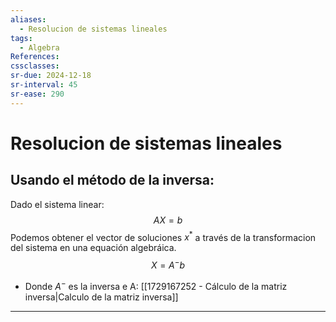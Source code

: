 ```yaml
---
aliases:
  - Resolucion de sistemas lineales
tags:
  - Algebra
References: 
cssclasses: 
sr-due: 2024-12-18
sr-interval: 45
sr-ease: 290
---
```

# Resolucion de sistemas lineales

## Usando el método de la inversa:

Dado el sistema linear: 
$$AX = b$$
Podemos obtener el vector de soluciones $x^*$ a través de la transformacion del sistema en una equación algebráica. 
$$X = A^- b$$
+ Donde $A^-$ es la inversa e A: [[1729167252 - Cálculo de la matriz inversa|Calculo de la matriz inversa]]



***

